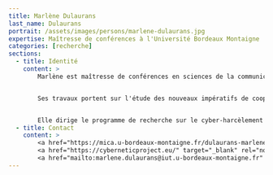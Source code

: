 ```yaml
---
title: Marlène Dulaurans
last_name: Dulaurans
portrait: /assets/images/persons/marlene-dulaurans.jpg
expertise: Maîtresse de conférences à l'Université Bordeaux Montaigne
categories: [recherche]
sections:
  - title: Identité
    content: >
        Marlène est maîtresse de conférences en sciences de la communication à l'Université Bordeaux Montaigne, et chercheuse associée au <a href="https://mica.u-bordeaux-montaigne.fr/" target="_blank" rel="noreferrer">laboratoire de recherche MICA</a> (Médiations, Informations, Communication, Arts).


        Ses travaux portent sur l'étude des nouveaux impératifs de coopération et de communication dans les organisations et les sociétés dans le contexte de la mondialisation et du développement des technologies numériques. Elle s'intéresse particulièrement aux médias sociaux, aux pratiques émergentes et aux nouvelles formes d'expression sociale/citoyenne, à l'analyse du discours.


        Elle dirige le programme de recherche sur le cyber-harcèlement <a href="https://cyberneticproject.eu/" target="_blank" rel="noreferrer">CyberNeTic</a>, en collaboration avec la cellule NTech de la Gendarmerie Nationale.
  - title: Contact
    content: >
        <a href="https://mica.u-bordeaux-montaigne.fr/dulaurans-marlene/" target="_blank" rel="noreferrer">Site</a> –
        <a href="https://cyberneticproject.eu/" target="_blank" rel="noreferrer">CyberNeTic</a> –
        <a href="mailto:marlene.dulaurans@iut.u-bordeaux-montaigne.fr" target="_blank" rel="noreferrer">Mail</a>
---
```

